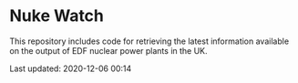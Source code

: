 # Nuke Watch

This repository includes code for retrieving the latest information available on the output of EDF nuclear power plants in the UK.

Last updated: 2020-12-06 00:14